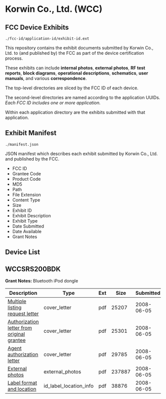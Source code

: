 # Korwin Co., Ltd. (WCC)
## FCC Device Exhibits

```
./fcc-id/application-id/exhibit-id.ext
```

This repository contains the exhibit documents submitted by Korwin Co., Ltd. to (and published by) the FCC as part of the device certification process.

These exhibits can include **internal photos**, **external photos**, **RF test reports**, **block diagrams**, **operational descriptions**, **schematics**, **user manuals**, and various **correspondence**.

The top-level directories are sliced by the FCC ID of each device.

The second-level directories are named according to the application UUIDs. *Each FCC ID includes one or more application.*

Within each application directory are the exhibits submitted with that application. 

## Exhibit Manifest

```
./manifest.json
```

JSON manifest which describes each exhibit submitted by Korwin Co., Ltd. and published by the FCC.

- FCC ID
- Grantee Code
- Product Code
- MD5
- Path
- File Extension
- Content Type
- Size
- Exhibit ID
- Exhibit Description
- Exhibit Type
- Date Submitted
- Date Available
- Grant Notes

## Device List
## WCCSRS200BDK
**Grant Notes:** Bluetooth iPod dongle

| Description | Type | Ext | Size | Submitted | Available |
| ----------- | ---- | --- | ---- | --------- | --------- |
| [Multiple listing request letter](WCCSRS200BDK/e90990a6fff859c95a39f2de46c0957a/952136.pdf) | cover_letter | pdf | 25207 | 2008-06-05 | 2008-06-05 |
| [Authorization letter from original grantee](WCCSRS200BDK/e90990a6fff859c95a39f2de46c0957a/952137.pdf) | cover_letter | pdf | 25301 | 2008-06-05 | 2008-06-05 |
| [Agent authorization letter](WCCSRS200BDK/e90990a6fff859c95a39f2de46c0957a/952138.pdf) | cover_letter | pdf | 29785 | 2008-06-05 | 2008-06-05 |
| [External photos](WCCSRS200BDK/e90990a6fff859c95a39f2de46c0957a/952139.pdf) | external_photos | pdf | 237887 | 2008-06-05 | 2008-06-05 |
| [Label format and location](WCCSRS200BDK/e90990a6fff859c95a39f2de46c0957a/952140.pdf) | id_label_location_info | pdf | 38876 | 2008-06-05 | 2008-06-05 |
